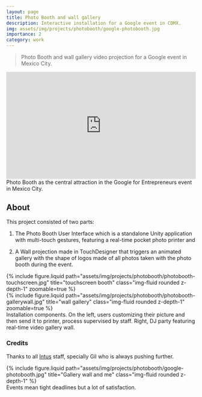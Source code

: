 ```yaml
---
layout: page
title: Photo Booth and wall gallery
description: Interactive installation for a Google event in CDMX.
img: assets/img/projects/photobooth/google-photobooth.jpg
importance: 2
category: work
---
```


> Photo Booth and wall gallery video projection for a Google event in Mexico City.

<div>
    <style>
        .embed-container {
            position: relative;
            padding-bottom: 56.25%;
            height: 0;
            overflow: hidden;
            max-width: 100%;
        }
        .embed-container iframe,
        .embed-container object,
        .embed-container embed {
            position: absolute;
            top: 0;
            left: 0;
            width: 100%;
            height: 100%;
        }
    </style>
    <div class='embed-container'>
        <iframe src="https://player.vimeo.com/video/158914987?h=d00db5a916&autoplay=1&loop=1" width="640" height="360" frameborder="0" allow="autoplay; fullscreen; picture-in-picture" allowfullscreen></iframe>
    </div>
</div>
<div class="caption">
    Photo Booth as the central attraction in the Google for Entrepreneurs event in Mexico City.
</div>

## About

This project consisted of two parts:

1. The Photo Booth User Interface which is a standalone Unity application with multi-touch gestures, featuring a real-time pocket photo printer and

2. A Wall projection made in TouchDesigner that triggers an animated gallery with the shape of logos made of all photos taken with the photo booth during the event.

<div class="row">
    <div class="col-sm mt-3 mt-md-0">
        {% include figure.liquid path="assets/img/projects/photobooth/photobooth-touchscreen.jpg" title="touchscreen booth" class="img-fluid rounded z-depth-1" zoomable=true %}
    </div>
    <div class="col-sm mt-3 mt-md-0">
        {% include figure.liquid path="assets/img/projects/photobooth/photobooth-gallerywall.jpg" title="wall gallery" class="img-fluid rounded z-depth-1" zoomable=true %}
    </div>
</div>
<div class="caption">
    Installation components. On the left, users customizing their picture and then send it to printer, process supervised by staff. Right, DJ party featuring real-time video gallery wall.
</div>

### Credits

Thanks to all [Intus](https://intus.tv) staff, specially Gil who is always pushing further.

<div class="row">
    <div class="col-sm mt-3 mt-md-0">
        {% include figure.liquid path="assets/img/projects/photobooth/google-photobooth.jpg" title="Gallery wall and me" class="img-fluid rounded z-depth-1" %}
    </div>
</div>
<div class="caption">
    Events mean tight deadlines but a lot of satisfaction.
</div>